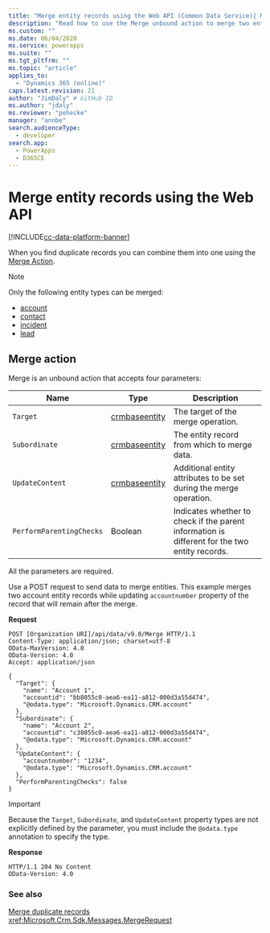```yaml
---
title: "Merge entity records using the Web API (Common Data Service)| Microsoft Docs"
description: "Read how to use the Merge unbound action to merge two entity records"
ms.custom: ""
ms.date: 06/04/2020
ms.service: powerapps
ms.suite: ""
ms.tgt_pltfrm: ""
ms.topic: "article"
applies_to: 
  - "Dynamics 365 (online)"
caps.latest.revision: 21
author: "JimDaly" # GitHub ID
ms.author: "jdaly"
ms.reviewer: "pehecke"
manager: "annbe"
search.audienceType: 
  - developer
search.app: 
  - PowerApps
  - D365CE
---
```


# Merge entity records using the Web API 

[!INCLUDE[cc-data-platform-banner](../../../includes/cc-data-platform-banner.md)]

When you find duplicate records you can combine them into one using the [Merge Action](/dynamics365/customer-engagement/web-api/merge).

> [!NOTE]
> Only the following entity types can be merged:
> - [account](/dynamics365/customer-engagement/web-api/account)
> - [contact](/dynamics365/customer-engagement/web-api/contact)
> - [incident](/dynamics365/customer-engagement/web-api/incident)
> - [lead](/dynamics365/customer-engagement/web-api/lead)


## Merge action
Merge is an unbound action that accepts four parameters:


|Name  |Type  |Description  |
|---------|---------|---------|
|`Target`|[crmbaseentity ](/dynamics365/customer-engagement/web-api/crmbaseentity)|The target of the merge operation.|
|`Subordinate`|[crmbaseentity ](/dynamics365/customer-engagement/web-api/crmbaseentity)|The entity record from which to merge data.|
|`UpdateContent`|[crmbaseentity ](/dynamics365/customer-engagement/web-api/crmbaseentity)|Additional entity attributes to be set during the merge operation.|
|`PerformParentingChecks`|Boolean|Indicates whether to check if the parent information is different for the two entity records.|

All the parameters are required.

Use a POST request to send data to merge entities. This example merges two account entity records while updating `accountnumber` property of the record that will remain after the merge.

**Request**

```http
POST [Organization URI]/api/data/v9.0/Merge HTTP/1.1
Content-Type: application/json; charset=utf-8
OData-MaxVersion: 4.0
OData-Version: 4.0
Accept: application/json

{
  "Target": {
    "name": "Account 1",
    "accountid": "bb8055c0-aea6-ea11-a812-000d3a55d474",
    "@odata.type": "Microsoft.Dynamics.CRM.account"
  },
  "Subordinate": {
    "name": "Account 2",
    "accountid": "c38055c0-aea6-ea11-a812-000d3a55d474",
    "@odata.type": "Microsoft.Dynamics.CRM.account"
  },
  "UpdateContent": {
    "accountnumber": "1234",
    "@odata.type": "Microsoft.Dynamics.CRM.account"
  },
  "PerformParentingChecks": false
}
```

> [!IMPORTANT]
> Because the `Target`, `Subordinate`, and `UpdateContent` property types are not explicitly defined by the parameter, you must include the `@odata.type` annotation to specify the type.

**Response** 

```http
HTTP/1.1 204 No Content
OData-Version: 4.0
```


### See also

[Merge duplicate records](../../../user/merge-duplicate-records.md)<br />
<xref:Microsoft.Crm.Sdk.Messages.MergeRequest>